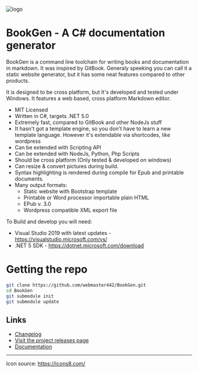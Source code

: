 ![logo](https://raw.githubusercontent.com/wiki/webmaster442/BookGen/img/logo.png)

# BookGen - A C# documentation generator

BookGen is a command line toolchain for writing books and documentation in markdown. It was inspired by GitBook. Generaly speeking you can call it a static website generator, but it has some neat features compared to other products.

It is designed to be cross platform, but It's developed and tested under Windows. It features a web based, cross platform Markdown editor.

* MIT Licensed
* Written in C#, targets .NET 5.0
* Extremely fast, compared to GitBook and other NodeJs stuff
* It hasn't got a template engine, so you don't have to learn a new template language. However it's extendable via shortcodes, like wordpress
* Can be extended with Scripting API
* Can be extended with NodeJs, Python, Php Scripts
* Should be cross platform (Only tested & developed on windows)
* Can resize & convert pictures during build.
* Syntax highlighting is rendered during compile for Epub and printable documents.
* Many output formats: 
    * Static website with Bootstrap template
    * Printable or Word processor importable plain HTML
    * EPub v. 3.0
    * Wordpress compatible XML export file

To Build and develop you will need:
* Visual Studio 2019 with latest updates - https://visualstudio.microsoft.com/vs/
* .NET 5 SDK - https://dotnet.microsoft.com/download

# Getting the repo

```bash
git clone https://github.com/webmaster442/BookGen.git
cd BookGen
git submodule init
git submodule update
```

## Links

* [Changelog](https://github.com/webmaster442/BookGen/blob/master/Changelog.md)
* [Visit the project releases page](https://github.com/webmaster442/BookGen/releases)
* [Documentation](https://github.com/webmaster442/BookGen/wiki)

---
Icon source: https://icons8.com/
